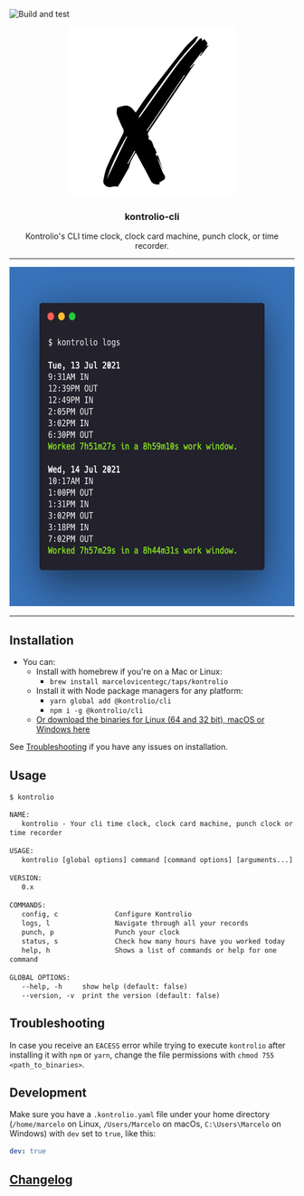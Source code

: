 ![Build and test](https://github.com/marcelovicentegc/kontrolio-cli/workflows/Go/badge.svg)

<p align="center">
  <img alt="kontrolio logo" src="./assets/logo.png" height="300" />
  <h3 align="center">kontrolio-cli</h3>
  <p align="center">Kontrolio's CLI time clock, clock card machine, punch clock, or time recorder.</p>
</p>

---

<p align="center">
  <img alt="kontrolio logs" src="./assets/logs.png" height="600" />
</p>

---

## Installation

- You can:
  - Install with homebrew if you're on a Mac or Linux:
    - `brew install marcelovicentegc/taps/kontrolio`
  - Install it with Node package managers for any platform:
    - `yarn global add @kontrolio/cli`
    - `npm i -g @kontrolio/cli`
  - [Or download the binaries for Linux (64 and 32 bit), macOS or Windows here](https://github.com/marcelovicentegc/kontrolio-cli/releases/latest)

See [Troubleshooting](#troubleshooting) if you have any issues on installation.

## Usage

```bash
$ kontrolio
```

```plain
NAME:
   kontrolio - Your cli time clock, clock card machine, punch clock or time recorder

USAGE:
   kontrolio [global options] command [command options] [arguments...]

VERSION:
   0.x

COMMANDS:
   config, c              Configure Kontrolio
   logs, l                Navigate through all your records
   punch, p               Punch your clock
   status, s              Check how many hours have you worked today
   help, h                Shows a list of commands or help for one command

GLOBAL OPTIONS:
   --help, -h     show help (default: false)
   --version, -v  print the version (default: false)
```

## Troubleshooting

In case you receive an `EACESS` error while trying to execute `kontrolio` after installing it with `npm` or `yarn`, change the file permissions with `chmod 755 <path_to_binaries>`.

## Development

Make sure you have a `.kontrolio.yaml` file under your home directory (`/home/marcelo` on Linux, `/Users/Marcelo` on macOs, `C:\Users\Marcelo` on Windows) with `dev` set to `true`, like this:

```yaml
dev: true
```

## [Changelog](https://github.com/marcelovicentegc/kontrolio/releases)

